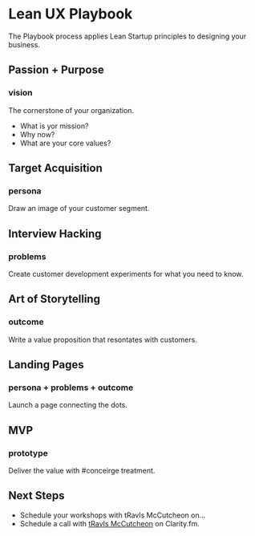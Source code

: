 Lean UX Playbook
================================

The Playbook process applies Lean Startup principles to designing your business.

Passion &#043; Purpose
------------------------- 
### vision

The cornerstone of your organization.

* What is yor mission?
* Why now?
* What are your core values?

Target Acquisition
------------------------- 
### persona

Draw an image of your customer segment.

Interview Hacking
------------------------- 
### problems 

Create customer development experiments for what you need to know.

Art of Storytelling
------------------------- 
### outcome

Write a value proposition that resontates with customers.

Landing Pages
------------------------- 
### persona + problems + outcome

Launch a page connecting the dots.

MVP
------------------------- 
### prototype

Deliver the value with #conceirge treatment.

Next Steps
-------------------------

* Schedule your workshops with tRavIs McCutcheon on...
* Schedule a call with [tRavIs McCutcheon](https://clarity.fm/#/travismccutcheon) on Clarity.fm.
